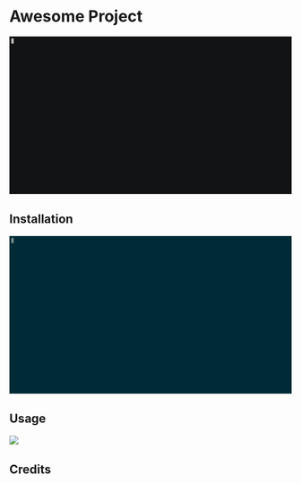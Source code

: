 # Awesome Project

![](.asccicast/block-0.gif)

## Installation

![](.asccicast/block-1.gif)

## Usage

![](%codeblock-img-2%)

## Credits